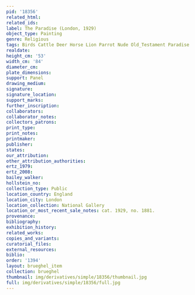 ```yaml
---
pid: '18356'
related_html: 
related_ids: 
label: The Paradise (London, 1929)
object_type: Painting
genre: Religious
tags: Birds Cattle Deer Horse Lion Parrot Nude Old_Testament Paradise
realdate: 
height_cm: '53'
width_cm: '84'
diameter_cm: 
plate_dimensions: 
support: Panel
drawing_medium: 
signature: 
signature_location: 
support_marks: 
further_inscription: 
collaborators: 
collaborator_notes: 
collectors_patrons: 
print_type: 
print_notes: 
printmaker: 
publisher: 
states: 
our_attribution: 
other_attribution_authorities: 
ertz_1979: 
ertz_2008: 
bailey_walker: 
hollstein_no: 
collection_type: Public
location_country: England
location_city: London
location_collection: National Gallery
location_or_most_recent_sale_notes: cat. 1929, no. 1881.
provenance: 
bibliography: 
exhibition_history: 
related_works: 
copies_and_variants: 
curatorial_files: 
external_resources: 
biblio: 
order: '1394'
layout: brueghel_item
collection: brueghel
thumbnail: img/derivatives/simple/18356/thumbnail.jpg
full: img/derivatives/simple/18356/full.jpg
---
```

